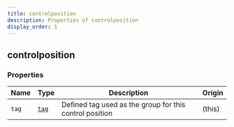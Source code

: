 ```yaml
---
title: controlposition
description: Properties of controlposition
display_order: 1
---
```


## controlposition

### Properties

| Name | Type | Description | Origin |
|------|------|-------------|--------|
| `tag` | [`tag`](./tag.md) | Defined tag used as the group for this control position | (this) |

